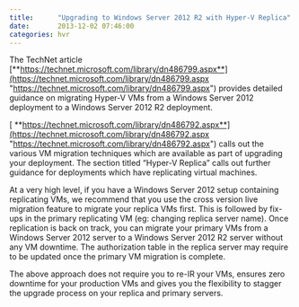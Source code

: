 ```yaml
---
title:      "Upgrading to Windows Server 2012 R2 with Hyper-V Replica"
date:       2013-12-02 07:46:00
categories: hvr
---
```

The TechNet article [**https://technet.microsoft.com/library/dn486799.aspx**](https://technet.microsoft.com/library/dn486799.aspx "https://technet.microsoft.com/library/dn486799.aspx") provides detailed guidance on migrating Hyper-V VMs from a Windows Server 2012 deployment to a Windows Server 2012 R2 deployment.

[ **https://technet.microsoft.com/library/dn486792.aspx**](https://technet.microsoft.com/library/dn486792.aspx "https://technet.microsoft.com/library/dn486792.aspx") calls out the various VM migration techniques which are available as part of upgrading your deployment. The section titled “Hyper-V Replica” calls out further guidance for deployments which have replicating virtual machines.

At a very high level, if you have a Windows Server 2012 setup containing replicating VMs, we recommend that you use the cross version live migration feature to migrate your replica VMs first. This is followed by fix-ups in the primary replicating VM (eg: changing replica server name). Once replication is back on track, you can migrate your primary VMs from a Windows Server 2012 server to a Windows Server 2012 R2 server without any VM downtime. The authorization table in the replica server may require to be updated once the primary VM migration is complete.

The above approach does not require you to re-IR your VMs, ensures zero downtime for your production VMs and gives you the flexibility to stagger the upgrade process on your replica and primary servers.
